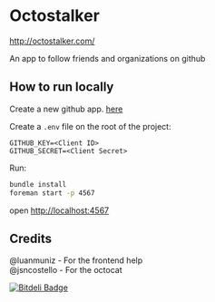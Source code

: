 # Octostalker

http://octostalker.com/

An app to follow friends and organizations on github

## How to run locally

Create a new github app. [here](https://github.com/settings/applications/new)

Create a `.env` file on the root of the project:

```
GITHUB_KEY=<Client ID>
GITHUB_SECRET=<Client Secret>
```

Run:
```bash
bundle install
foreman start -p 4567
```

open [http://localhost:4567](http://localhost:4567)

## Credits

@luanmuniz - For the frontend help  
@jsncostello - For the octocat




[![Bitdeli Badge](https://d2weczhvl823v0.cloudfront.net/arthurnn/octostalker/trend.png)](https://bitdeli.com/free "Bitdeli Badge")

